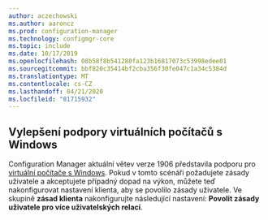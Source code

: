 ```yaml
---
author: aczechowski
ms.author: aaroncz
ms.prod: configuration-manager
ms.technology: configmgr-core
ms.topic: include
ms.date: 10/17/2019
ms.openlocfilehash: 08b58f8b541280fa123b16817073c53998edee01
ms.sourcegitcommit: bbf820c35414bf2cba356f30fe047c1a34c5384d
ms.translationtype: MT
ms.contentlocale: cs-CZ
ms.lasthandoff: 04/21/2020
ms.locfileid: "81715932"
---
```

## <a name="improvements-to-windows-virtual-desktop-support"></a><a name="bkmk_wvd"></a>Vylepšení podpory virtuálních počítačů s Windows

<!--4737447-->

Configuration Manager aktuální větev verze 1906 představila podporu pro [virtuální počítače s Windows](../../../../plan-design/configs/supported-operating-systems-for-clients-and-devices.md#windows-virtual-desktop). Pokud v tomto scénáři požadujete zásady uživatele a akceptujete případný dopad na výkon, můžete teď nakonfigurovat nastavení klienta, aby se povolilo zásady uživatele. Ve skupině **zásad klienta** nakonfigurujte následující nastavení: **Povolit zásady uživatele pro více uživatelských relací**.
